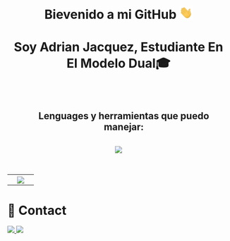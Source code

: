 <!DOCTYPE html>
<html lang="es">
<head>
    <meta charset="UTF-8">
    <meta name="viewport" content="width=device-width, initial-scale=1.0">
  <link
  rel="stylesheet"
  href="https://cdn.jsdelivr.net/gh/dheereshagrwal/colored-icons@1.7.5/src/app/ci.min.css"
/>
</head>
<body>
   <h1 align="center"> Bievenido a mi GitHub <img src="https://raw.githubusercontent.com/ABSphreak/ABSphreak/master/gifs/Hi.gif" width="30px"></h1>
<h1 align="center"> Soy Adrian Jacquez, Estudiante En El Modelo Dual🎓</h1>
<br>
<div id="user-content-toc">
  <ul align="center">
    <summary><h2 style="display: inline-block">Lenguages y herramientas que puedo manejar:</h2></summary>
  </ul>
</div>
<!--tech stack icons-->
<p align="center">
  <a href="https://skillicons.dev" target="_blank">
    <img src="https://skillicons.dev/icons?i=git,bootstrap,cpp,cs,css,github,html,js,mysql,react,tailwind,astro,typescript,vite,nextjs,materialui&perline=14" />
  </a>
</p>
<br>


<p align="center">
  <!--- stats (start) -->
<table align="center">
<tr border="none">
<td width="50%" align="center">
  

  <img  align="center"  src="https://github-readme-stats.anuraghazra1.vercel.app/api/top-langs/?username=AdrianJacquez&theme=dark&hide_border=false&no-bg=true&no-frame=true&langs_count=10"/>
  
  </td>
</tr>
</table>
<p>
  <h1>📱 Contact </h1>
    
<a href="https://www.linkedin.com/in/jacquez-lerma-0a06852b7/" target="_blank">
 <img src="https://img.shields.io/badge/LinkedIn-0077B5?style=for-the-badge&logo=linkedin&logoColor=white">
</a>
  <a><img src="https://img.shields.io/badge/WhatsApp-25D366?style=for-the-badge&logo=whatsapp&logoColor=white"> </a>

</p>
</body>
</html>









